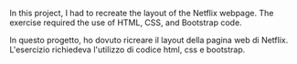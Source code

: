 
In this project, I had to recreate the layout of the Netflix webpage. 
The exercise required the use of HTML, CSS, and Bootstrap code.

In questo progetto, ho dovuto ricreare il layout della pagina web di Netflix. 
L'esercizio richiedeva l'utilizzo di codice html, css e bootstrap.
